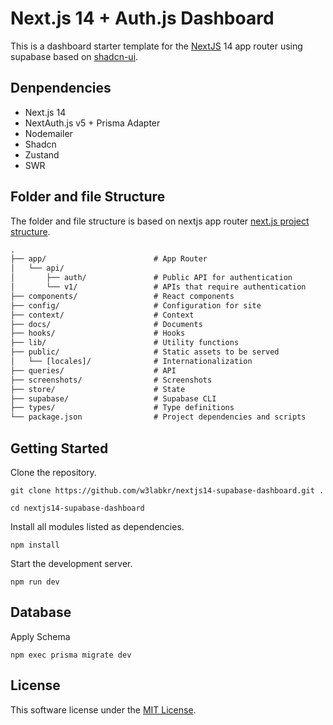 # Next.js 14 + Auth.js Dashboard

This is a dashboard starter template for the [NextJS](https://nextjs.org) 14 app router using supabase based on [shadcn-ui](https://ui.shadcn.com).

## Denpendencies

- Next.js 14
- NextAuth.js v5 + Prisma Adapter
- Nodemailer
- Shadcn
- Zustand
- SWR

## Folder and file Structure

The folder and file structure is based on nextjs app router [next.js project structure](https://nextjs.org/docs/getting-started/project-structure).

```txt
.
├── app/                        # App Router
│   └── api/
│       ├── auth/               # Public API for authentication
│       └── v1/                 # APIs that require authentication
├── components/                 # React components
├── config/                     # Configuration for site
├── context/                    # Context
├── docs/                       # Documents
├── hooks/                      # Hooks
├── lib/                        # Utility functions
├── public/                     # Static assets to be served
│   └── [locales]/              # Internationalization
├── queries/                    # API
├── screenshots/                # Screenshots
├── store/                      # State
├── supabase/                   # Supabase CLI
├── types/                      # Type definitions
└── package.json                # Project dependencies and scripts
```

## Getting Started

Clone the repository.

```shell
git clone https://github.com/w3labkr/nextjs14-supabase-dashboard.git .
```

```shell
cd nextjs14-supabase-dashboard
```

Install all modules listed as dependencies.

```shell
npm install
```

Start the development server.

```shell
npm run dev
```

## Database

Apply Schema

```shell
npm exec prisma migrate dev
```

## License

This software license under the [MIT License](LICENSE).
